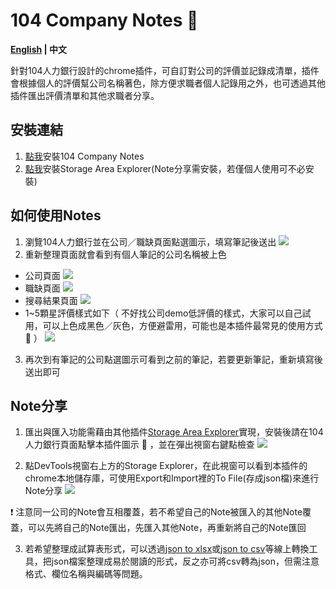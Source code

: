 # 104 Company Notes 🤔

**[English](./README.md) | 中文**

針對104人力銀行設計的chrome插件，可自訂對公司的評價並記錄成清單，插件會根據個人的評價幫公司名稱著色，除方便求職者個人記錄用之外，也可透過其他插件匯出評價清單和其他求職者分享。

## 安裝連結
1. [點我](https://chrome.google.com/webstore/detail/104-company-notes/fkpbbanojkgabinplpdoehncppjekdag?hl=zh-TW&authuser=5)安裝104 Company Notes
2. [點我](https://chrome.google.com/webstore/detail/storage-area-explorer/ocfjjjjhkpapocigimmppepjgfdecjkb)安裝Storage Area Explorer(Note分享需安裝，若僅個人使用可不必安裝)

## 如何使用Notes
1. 瀏覽104人力銀行並在公司／職缺頁面點選圖示，填寫筆記後送出
![](https://i.imgur.com/7lgJgpF.png)
2. 重新整理頁面就會看到有個人筆記的公司名稱被上色
* 公司頁面
![](https://i.imgur.com/njnek7v.png)
* 職缺頁面
![](https://i.imgur.com/TIFQH3B.png)
* 搜尋結果頁面
![](https://i.imgur.com/4Pif37W.png)
* 1~5顆星評價樣式如下（ 不好找公司demo低評價的樣式，大家可以自己試用，可以上色成黑色／灰色，方便避雷用，可能也是本插件最常見的使用方式 🤔 ）
![](https://i.imgur.com/PFj3aj4.png)
3. 再次到有筆記的公司點選圖示可看到之前的筆記，若要更新筆記，重新填寫後送出即可

## Note分享
1. 匯出與匯入功能需藉由其他插件[Storage Area Explorer](https://chrome.google.com/webstore/detail/storage-area-explorer/ocfjjjjhkpapocigimmppepjgfdecjkb)實現，安裝後請在104人力銀行頁面點擊本插件圖示 🤔 ，並在彈出視窗右鍵點檢查
![](https://i.imgur.com/kT4sYnF.png)

2. 點DevTools視窗右上方的Storage Explorer，在此視窗可以看到本插件的chrome本地儲存庫，可使用Export和Import裡的To File(存成json檔)來進行Note分享
![](https://i.imgur.com/OsPSGC4.jpg)

❗ 注意同一公司的Note會互相覆蓋，若不希望自己的Note被匯入的其他Note覆蓋，可以先將自己的Note匯出，先匯入其他Note，再重新將自己的Note匯回

3. 若希望整理成試算表形式，可以透過[json to xlsx](https://www.google.com/search?q=json+to+xlsx&rlz=1C5CHFA_enTW935TW935&oq=js&aqs=chrome.0.69i59l2j69i57j69i59j69i61j69i60l3.2220j0j7&sourceid=chrome&ie=UTF-8)或[json to csv](https://www.google.com/search?rlz=1C5CHFA_enTW935TW935&sxsrf=ALeKk00Fsb69ufodo4lxPdKqIDXVpfOzUw%3A1612798653255&ei=vVohYKqED-qRr7wPnpOR8AM&q=json+to+csv&oq=json+to+csv&gs_lcp=CgZwc3ktYWIQAzIHCCMQsAMQJzIFCAAQsAMyBQgAELADMgUIABCwAzIFCAAQsAMyBQgAELADMgUIABCwAzIFCAAQsAMyBQgAELADMgUIABCwA1AAWABgwVdoBnAAeACAAUiIAUiSAQExmAEAoAECqgEHZ3dzLXdpesgBCsABAQ&sclient=psy-ab&ved=0ahUKEwjq1siWz9ruAhXqyIsBHZ5JBD4Q4dUDCA0&uact=5)等線上轉換工具，把json檔案整理成易於閱讀的形式，反之亦可將csv轉為json，但需注意格式、欄位名稱與編碼等問題。